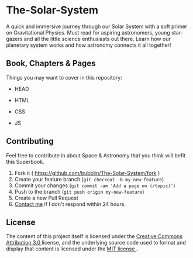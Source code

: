 # The-Solar-System

A quick and immersive journey through our Solar System with a soft primer on Gravitational Physics. Must read for aspiring astronomers, young star-gazers and all the little science enthusiasts out there. Learn how our planetary system works and how astronomy connects it all together! 


## Book, Chapters & Pages
Things you may want to cover in this repository:

* HEAD

* HTML

* CSS

* JS


## Contributing

Feel free to contribute in about Space & Astronomy that you think will befit this Superbook.

1. Fork it ( https://github.com/bubblin/The-Solar-System/fork )
2. Create your feature branch (`git checkout -b my-new-feature`)
3. Commit your changes (`git commit -am 'Add a page on (/topic)'`)
4. Push to the branch (`git push origin my-new-feature`)
5. Create a new Pull Request
6. <a href = "mailto:marvin@bubbl.in">Contact me</a> if I don't respond within 24 hours.

## License
The content of this project itself is licensed under the <a href="http://creativecommons.org/licenses/by/3.0/us/deed.en_US">Creative Commons Attribution 3.0 </a> license, and the underlying source code used to format and display that content is licensed under the <a href="http://opensource.org/licenses/mit-license.php">MIT license </a>.